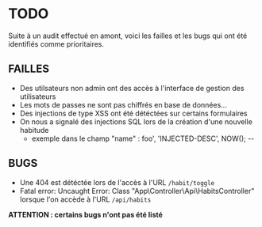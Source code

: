# TODO

Suite à un audit effectué en amont, voici les failles et les bugs qui ont été identifiés comme prioritaires.

## FAILLES

* Des utilsateurs non admin ont des accès à l'interface de gestion des utilisateurs
* Les mots de passes ne sont pas chiffrés en base de données...
* Des injections de type XSS ont été détéctées sur certains formulaires
* On nous a signalé des injections SQL lors de la création d'une nouvelle habitude
  * exemple dans le champ "name" : foo', 'INJECTED-DESC', NOW(); --

## BUGS

* Une 404 est détéctée lors de l'accès à l'URL ``/habit/toggle``
* Fatal error: Uncaught Error: Class "App\Controller\Api\HabitsController" lorsque l'on accède à l'URL  ``/api/habits``

**ATTENTION : certains bugs n'ont pas été listé**